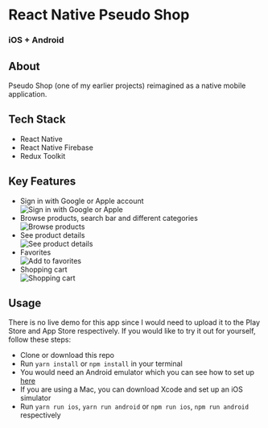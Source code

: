 # React Native Pseudo Shop

### iOS + Android

## About

Pseudo Shop (one of my earlier projects) reimagined as a native mobile application.

## Tech Stack

- React Native
- React Native Firebase
- Redux Toolkit

## Key Features

- Sign in with Google or Apple account <br />
  ![Sign in with Google or Apple](https://media.giphy.com/media/AlkMQn0sa5d6btRu0T/giphy.gif)
- Browse products, search bar and different categories <br />
  ![Browse products](https://media.giphy.com/media/Nnba8LonB0zwxvd4Nh/giphy.gif)
- See product details <br />
  ![See product details](https://media.giphy.com/media/x9gEBJTjLYgbbkZpo6/giphy.gif)
- Favorites <br />
  ![Add to favorites](https://media.giphy.com/media/6RUe0xhgAFvYfkFxWx/giphy.gif)
- Shopping cart <br />
  ![Shopping cart](https://media.giphy.com/media/BxfZRvbtS09sZ0ixP6/giphy.gif)

## Usage

There is no live demo for this app since I would need to upload it to the Play Store and App Store respectively.
If you would like to try it out for yourself, follow these steps:

- Clone or download this repo
- Run `yarn install` or `npm install` in your terminal
- You would need an Android emulator which you can see how to set up [here](https://developer.android.com/studio/run/managing-avds)
- If you are using a Mac, you can download Xcode and set up an iOS simulator
- Run `yarn run ios`, `yarn run android` or `npm run ios`, `npm run android` respectively
